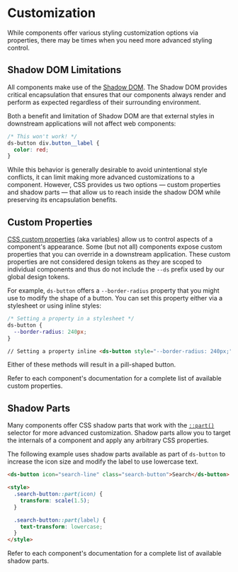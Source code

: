 # Customization

While components offer various styling customization options via properties,
there may be times when you need more advanced styling control.

## Shadow DOM Limitations

All components make use of the
[Shadow DOM](https://developer.mozilla.org/en-US/docs/Web/Web_Components/Using_shadow_DOM).
The Shadow DOM provides critical encapsulation that ensures that our components
always render and perform as expected regardless of their surrounding
environment.

Both a benefit and limitation of Shadow DOM are that external styles in
downstream applications will not affect web components:

```css
/* This won't work! */
ds-button div.button__label {
  color: red;
}
```

While this behavior is generally desirable to avoid unintentional style
conflicts, it can limit making more advanced customizations to a component.
However, CSS provides us two options — custom properties and shadow parts — that
allow us to reach inside the shadow DOM while preserving its encapsulation
benefits.

## Custom Properties

[CSS custom properties](https://developer.mozilla.org/en-US/docs/Web/CSS/--*)
(aka variables) allow us to control aspects of a component's appearance. Some
(but not all) components expose custom properties that you can override in a
downstream application. These custom properties are not considered design tokens
as they are scoped to individual components and thus do not include the `--ds`
prefix used by our global design tokens.

For example, `ds-button` offers a `--border-radius` property that you might use
to modify the shape of a button. You can set this property either via a
stylesheet or using inline styles:

```css
/* Setting a property in a stylesheet */
ds-button {
  --border-radius: 240px;
}
```

```html
// Setting a property inline <ds-button style="--border-radius: 240px;">Pill Button</ds-button>
```

Either of these methods will result in a pill-shaped button.

Refer to each component's documentation for a complete list of available custom
properties.

## Shadow Parts

Many components offer CSS shadow parts that work with the
[`::part()`](https://developer.mozilla.org/en-US/docs/Web/CSS/::part) selector
for more advanced customization. Shadow parts allow you to target the internals
of a component and apply any arbitrary CSS properties.

The following example uses shadow parts available as part of `ds-button` to
increase the icon size and modify the label to use lowercase text.

```html
<ds-button icon="search-line" class="search-button">Search</ds-button>

<style>
  .search-button::part(icon) {
    transform: scale(1.5);
  }

  .search-button::part(label) {
    text-transform: lowercase;
  }
</style>
```

Refer to each component's documentation for a complete list of available shadow
parts.
